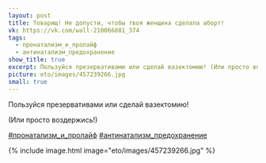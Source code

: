 ```yaml
---
layout: post
title: Товарищ! Не допусти, чтобы твоя женщина сделала аборт!
vk: https://vk.com/wall-210066881_374
tags:
  - пронатализм_и_пролайф
  - антинатализм_предохранение
show_title: true
excerpt: Пользуйся презервативами или сделай вазектомию! (Или просто воздержись!)
picture: eto/images/457239266.jpg
small: true
---
```

Пользуйся презервативами или сделай вазектомию!

(Или просто воздержись!)

[#пронатализм_и_пролайф](poisk.html#пронатализм_и_пролайф) 
[#антинатализм_предохранение](poisk.html#антинатализм_предохранение)

{% include image.html image="eto/images/457239266.jpg" %}